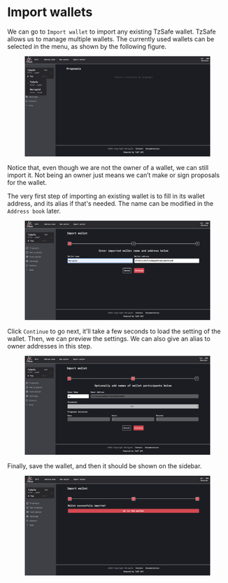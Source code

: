 # Import wallets

We can go to `Import wallet` to import any existing TzSafe wallet. TzSafe allows us to manage multiple wallets. The currently used wallets can be selected in the menu, as shown by the following figure.

<figure><img src="../.gitbook/assets/image (51).png" alt=""><figcaption></figcaption></figure>

Notice that, even though we are not the owner of a wallet, we can still import it. Not being an owner just means we can’t make or sign proposals for the wallet.&#x20;

The very first step of importing an existing wallet is to fill in its wallet address, and its alias if that's needed. The name can be modified in the `Address book` later. &#x20;

<figure><img src="../.gitbook/assets/image (57).png" alt=""><figcaption></figcaption></figure>

Click `Continue` to go next, it’ll take a few seconds to load the setting of the wallet. Then, we can preview the settings. We can also give an alias to owner addresses in this step.

<figure><img src="../.gitbook/assets/image (14).png" alt=""><figcaption></figcaption></figure>

Finally, save the wallet, and then it should be shown on the sidebar.

<figure><img src="../.gitbook/assets/image (9).png" alt=""><figcaption></figcaption></figure>
